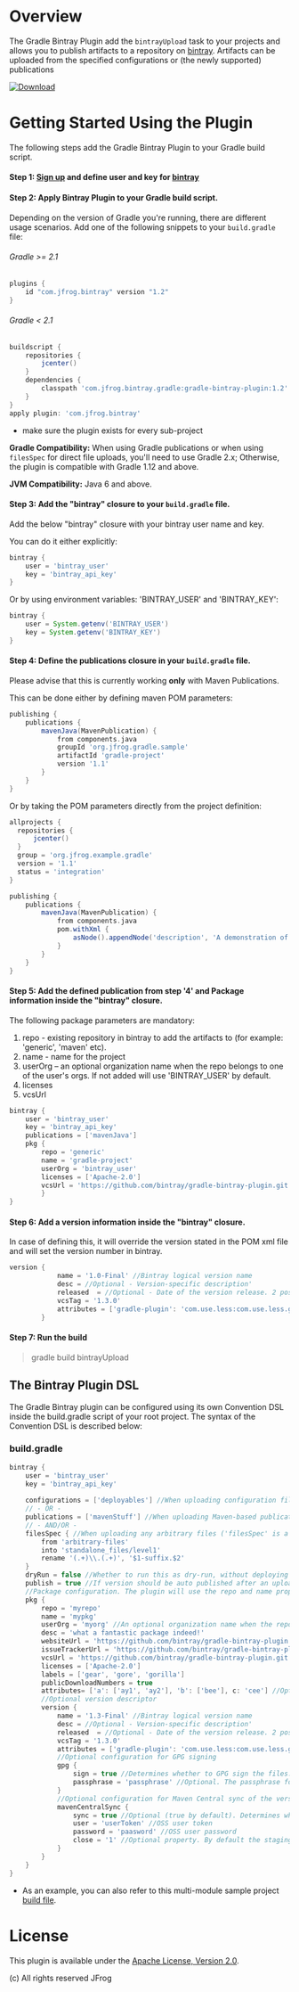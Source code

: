 # Overview

The Gradle Bintray Plugin add the `bintrayUpload` task to your projects and allows you to publish artifacts to a repository on [bintray](https://bintray.com/). Artifacts can be uploaded from the specified configurations or (the newly supported) publications

[ ![Download](https://api.bintray.com/packages/jfrog/jfrog-jars/gradle-bintray-plugin/images/download.svg) ](https://bintray.com/jfrog/jfrog-jars/gradle-bintray-plugin/_latestVersion)

# Getting Started Using the Plugin
The following steps add the Gradle Bintray Plugin to your Gradle build script.

#### Step 1: [Sign up](https://bintray.com/docs/usermanual/working/working_allaboutjoiningbintraysigningupandloggingin.html) and define user and key for [bintray](https://bintray.com/)

#### Step 2: Apply Bintray Plugin to your Gradle build script. 

Depending on the version of Gradle you're running, there are different usage scenarios. Add one of the following snippets to your `build.gradle` file:

###### Gradle >= 2.1
```groovy
plugins {
    id "com.jfrog.bintray" version "1.2"
}
```

###### Gradle < 2.1
```groovy
buildscript {
    repositories {
        jcenter()
    }
    dependencies {
        classpath 'com.jfrog.bintray.gradle:gradle-bintray-plugin:1.2'
    }
}
apply plugin: 'com.jfrog.bintray'
```
* make sure the plugin exists for every sub-project

**Gradle Compatibility:**
When using Gradle publications or when using `filesSpec` for direct file uploads, you'll need to use Gradle 2.x; Otherwise, the plugin is compatible with Gradle 1.12 and above.

 **JVM Compatibility:**
Java 6 and above.

#### Step 3: Add the "bintray" closure to your `build.gradle` file.

Add the below "bintray" closure with your bintray user name and key.

You can do it either explicitly:

```groovy
bintray {
    user = 'bintray_user'
    key = 'bintray_api_key'	
}
```

Or by using environment variables: 'BINTRAY_USER' and 'BINTRAY_KEY':

```groovy
bintray {
    user = System.getenv('BINTRAY_USER')
    key = System.getenv('BINTRAY_KEY')	
}
```

#### Step 4: Define the publications closure in your `build.gradle` file.

Please advise that this is currently working **only** with Maven Publications.

This can be done either by defining maven POM parameters:

```groovy
publishing {
	publications {
		mavenJava(MavenPublication) {
			from components.java
			groupId 'org.jfrog.gradle.sample'
			artifactId 'gradle-project'
			version '1.1'
		}
	}
}
```

Or by taking the POM parameters directly from the project definition:

```groovy
allprojects {
  repositories {
      jcenter()
  }
  group = 'org.jfrog.example.gradle'
  version = '1.1'
  status = 'integration'
}
```

```groovy
publishing {
	publications {
		mavenJava(MavenPublication) {
			from components.java
			pom.withXml {
				asNode().appendNode('description', 'A demonstration of Maven POM customization')
			}
		}
	}
}
```


#### Step 5: Add the defined publication from step '4' and Package information inside the "bintray" closure.

The following package parameters are mandatory:

1. repo - existing repository in bintray to add the artifacts to (for example: 'generic', 'maven' etc).
2. name - name for the project
3. userOrg – an optional organization name when the repo belongs to one of the user's orgs. If not added will use 'BINTRAY_USER' by default.
4. licenses
5. vcsUrl


```groovy
bintray {	
    user = 'bintray_user'
    key = 'bintray_api_key'
    publications = ['mavenJava']
    pkg {
		repo = 'generic'
		name = 'gradle-project'
		userOrg = 'bintray_user'
		licenses = ['Apache-2.0']
		vcsUrl = 'https://github.com/bintray/gradle-bintray-plugin.git'
    	}
}
```

#### Step 6: Add a version information inside the "bintray" closure.

In case of defining this, it will override the version stated in the POM xml file and will set the version number in bintray.

```groovy
version {
            name = '1.0-Final' //Bintray logical version name
            desc = //Optional - Version-specific description'
            released  = //Optional - Date of the version release. 2 possible values: date in the format of 'yyyy-MM-dd'T'HH:mm:ss.SSSZZ' OR a java.util.Date instance
            vcsTag = '1.3.0'
            attributes = ['gradle-plugin': 'com.use.less:com.use.less.gradle:gradle-useless-plugin'] //Optional version-level attributes
        }
```

#### Step 7: Run the build

> gradle build bintrayUpload

## The Bintray Plugin DSL
The Gradle Bintray plugin can be configured using its own Convention DSL inside the build.gradle script of your root project.
The syntax of the Convention DSL is described below:

### build.gradle
```groovy
bintray {
    user = 'bintray_user'
    key = 'bintray_api_key'
    
    configurations = ['deployables'] //When uploading configuration files
    // - OR -
    publications = ['mavenStuff'] //When uploading Maven-based publication files
    // - AND/OR -
    filesSpec { //When uploading any arbitrary files ('filesSpec' is a standard Gradle CopySpec)
        from 'arbitrary-files'
        into 'standalone_files/level1'
        rename '(.+)\\.(.+)', '$1-suffix.$2'
    }
    dryRun = false //Whether to run this as dry-run, without deploying
    publish = true //If version should be auto published after an upload
    //Package configuration. The plugin will use the repo and name properties to check if the package already exists. In that case, there's no need to configure the other package properties (like userOrg, desc, etc).
    pkg {
        repo = 'myrepo'
        name = 'mypkg'
        userOrg = 'myorg' //An optional organization name when the repo belongs to one of the user's orgs
        desc = 'what a fantastic package indeed!'
        websiteUrl = 'https://github.com/bintray/gradle-bintray-plugin'
        issueTrackerUrl = 'https://github.com/bintray/gradle-bintray-plugin/issues'
        vcsUrl = 'https://github.com/bintray/gradle-bintray-plugin.git'
        licenses = ['Apache-2.0']
        labels = ['gear', 'gore', 'gorilla']
        publicDownloadNumbers = true
        attributes= ['a': ['ay1', 'ay2'], 'b': ['bee'], c: 'cee'] //Optional package-level attributes
        //Optional version descriptor
        version {
            name = '1.3-Final' //Bintray logical version name
            desc = //Optional - Version-specific description'
            released  = //Optional - Date of the version release. 2 possible values: date in the format of 'yyyy-MM-dd'T'HH:mm:ss.SSSZZ' OR a java.util.Date instance
            vcsTag = '1.3.0'
            attributes = ['gradle-plugin': 'com.use.less:com.use.less.gradle:gradle-useless-plugin'] //Optional version-level attributes
            //Optional configuration for GPG signing
            gpg {
                sign = true //Determines whether to GPG sign the files. The default is false
                passphrase = 'passphrase' //Optional. The passphrase for GPG signing'
            }
            //Optional configuration for Maven Central sync of the version
            mavenCentralSync {
            	sync = true //Optional (true by default). Determines whether to sync the version to Maven Central.
            	user = 'userToken' //OSS user token
            	password = 'paasword' //OSS user password
            	close = '1' //Optional property. By default the staging repository is closed and artifacts are released to Maven Central. You can optionally turn this behaviour off (by puting 0 as value) and release the version manually.
			}            
        }
    }
}
```
* As an example, you can also refer to this multi-module sample project [build file](https://github.com/bintray/bintray-examples/blob/master/gradle-multi-example/build.gradle).

# License
This plugin is available under the [Apache License, Version 2.0](http://www.apache.org/licenses/LICENSE-2.0).

(c) All rights reserved JFrog
